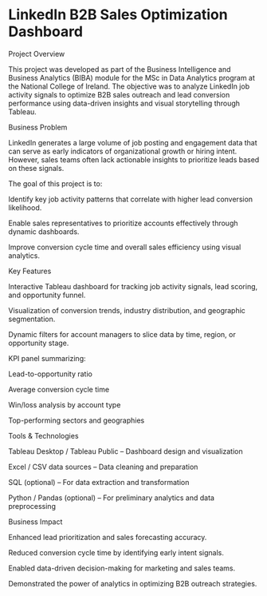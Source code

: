 # LinkedIn B2B Sales Optimization Dashboard
Project Overview

This project was developed as part of the Business Intelligence and Business Analytics (BIBA) module for the MSc in Data Analytics program at the National College of Ireland.
The objective was to analyze LinkedIn job activity signals to optimize B2B sales outreach and lead conversion performance using data-driven insights and visual storytelling through Tableau.

Business Problem

LinkedIn generates a large volume of job posting and engagement data that can serve as early indicators of organizational growth or hiring intent. However, sales teams often lack actionable insights to prioritize leads based on these signals.

The goal of this project is to:

Identify key job activity patterns that correlate with higher lead conversion likelihood.

Enable sales representatives to prioritize accounts effectively through dynamic dashboards.

Improve conversion cycle time and overall sales efficiency using visual analytics.

Key Features

Interactive Tableau dashboard for tracking job activity signals, lead scoring, and opportunity funnel.

Visualization of conversion trends, industry distribution, and geographic segmentation.

Dynamic filters for account managers to slice data by time, region, or opportunity stage.

KPI panel summarizing:

Lead-to-opportunity ratio

Average conversion cycle time

Win/loss analysis by account type

Top-performing sectors and geographies

Tools & Technologies

Tableau Desktop / Tableau Public – Dashboard design and visualization

Excel / CSV data sources – Data cleaning and preparation

SQL (optional) – For data extraction and transformation

Python / Pandas (optional) – For preliminary analytics and data preprocessing

Business Impact

Enhanced lead prioritization and sales forecasting accuracy.

Reduced conversion cycle time by identifying early intent signals.

Enabled data-driven decision-making for marketing and sales teams.

Demonstrated the power of analytics in optimizing B2B outreach strategies.

